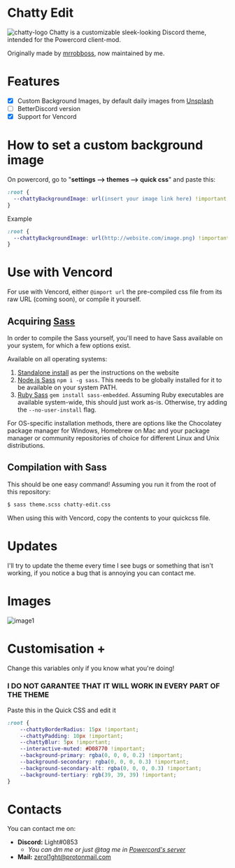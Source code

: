 # Chatty Edit
![chatty-logo](assets/logo2.png)
Chatty is a customizable sleek-looking Discord theme, intended for the Powercord client-mod.

Originally made by [mrrobboss](https://github.com/mrrobboss), now maintained by me.
# Features
- [X] Custom Background Images, by default daily images from [Unsplash](https://unsplash.com/)
- [ ] BetterDiscord version
- [X] Support for Vencord
# How to set a custom background image
On powercord, go to "**settings --> themes --> quick css**" and paste this:
```css
:root {
  --chattyBackgroundImage: url(insert your image link here) !important;
}
```
Example
```css
:root {
  --chattyBackgroundImage: url(http://website.com/image.png) !important;
}
```
# Use with Vencord
For use with Vencord, either `@import url` the pre-compiled css file from its raw URL (coming soon), or compile it yourself.
## Acquiring [Sass](https://sass-lang.com)
In order to compile the Sass yourself, you'll need to have Sass available on your system, for which a few options exist.

Available on all operating systems:
1. [Standalone install](https://sass-lang.com/install) as per the instructions on the website
2. [Node.js Sass](https://www.npmjs.com/package/node-sass) `npm i -g sass`. This needs to be globally installed for it to be available on your system PATH.
3. [Ruby Sass](https://rubydoc.info/gems/sass-embedded) `gem install sass-embedded`. Assuming Ruby executables are available system-wide, this should just work as-is. Otherwise, try adding the `--no-user-install` flag.

For OS-specific installation methods, there are options like the Chocolatey package manager for Windows, Homebrew on Mac and your package manager or community repositories of choice for different Linux and Unix distributions.
## Compilation with Sass
This should be one easy command! Assuming you run it from the root of this repository:
```sh
$ sass theme.scss chatty-edit.css
```
When using this with Vencord, copy the contents to your quickcss file.
# Updates
I'll try to update the theme every time I see bugs or something that isn't working, if you notice a bug that is annoying you can contact me.
# Images
![image1](https://i.imgur.com/CVI0sUh.png)

# Customisation +
Change this variables only if you know what you're doing!
### **I DO NOT GARANTEE THAT IT WILL WORK IN EVERY PART OF THE THEME**
Paste this in the Quick CSS and edit it
```css
:root {
    --chattyBorderRadius: 15px !important;
    --chattyPadding: 10px !important;
    --chattyBlur: 5px !important;
    --interactive-muted: #D08770 !important;
    --background-primary: rgba(0, 0, 0, 0.2) !important;
    --background-secondary: rgba(0, 0, 0, 0.3) !important;
    --background-secondary-alt: rgba(0, 0, 0, 0.3) !important;
    --background-tertiary: rgb(39, 39, 39) !important;
}
```

# Contacts
You can contact me on:
- **Discord:** Light#0853
  - *You can dm me or just @tag me in [Powercord's server](https://discord.gg/SA7VN6rUVb)*
- **Mail:**  zerol1ght@protonmail.com
